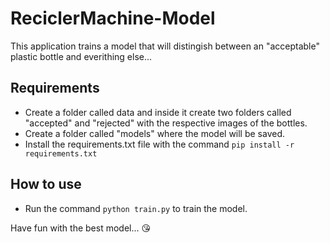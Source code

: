 # ReciclerMachine-Model
 This application trains a model that will distingish between an "acceptable" plastic bottle and everithing else...

## Requirements
* Create a folder called data and inside it create two folders called "accepted" and "rejected" with the respective images of the bottles.
* Create a folder called "models" where the model will be saved.
* Install the requirements.txt file with the command `pip install -r requirements.txt`

## How to use
* Run the command `python train.py` to train the model.

Have fun with the best model... 😘	
